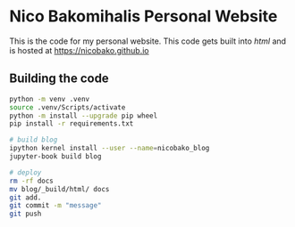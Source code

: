 # Nico Bakomihalis Personal Website

This is the code for my personal website.
This code gets built into *html* and is hosted at
https://nicobako.github.io

## Building the code

```bash
python -m venv .venv
source .venv/Scripts/activate
python -m install --upgrade pip wheel
pip install -r requirements.txt

# build blog
ipython kernel install --user --name=nicobako_blog
jupyter-book build blog

# deploy
rm -rf docs
mv blog/_build/html/ docs
git add.
git commit -m "message"
git push
```
